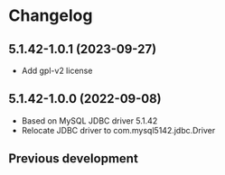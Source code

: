 # Changelog

## 5.1.42-1.0.1 (2023-09-27)

* Add gpl-v2 license

## 5.1.42-1.0.0 (2022-09-08)

* Based on MySQL JDBC driver 5.1.42
* Relocate JDBC driver to com.mysql5142.jdbc.Driver

## Previous development

### 
